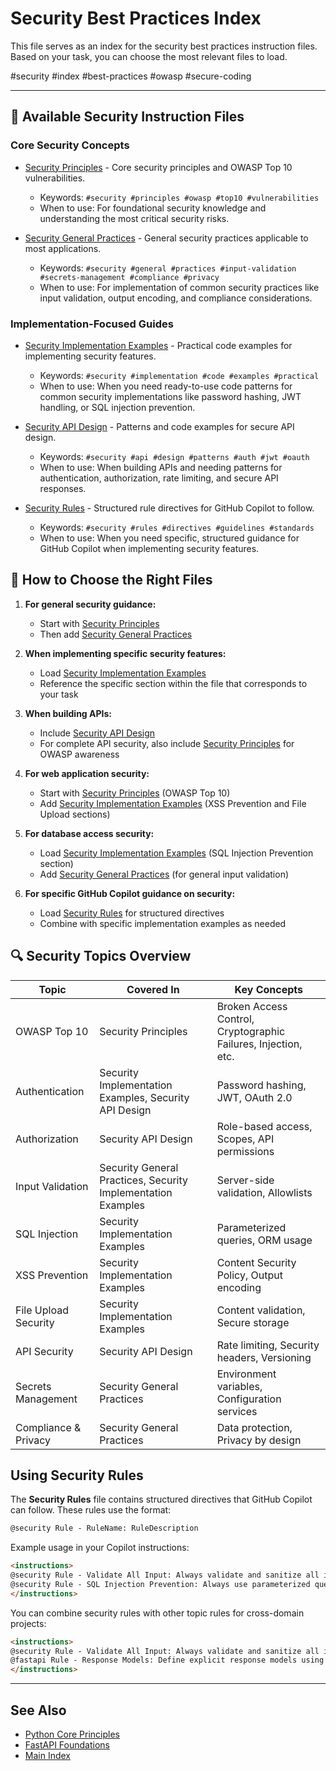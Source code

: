 # Security Best Practices Index

This file serves as an index for the security best practices instruction files. Based on your task, you can choose the most relevant files to load.

#security #index #best-practices #owasp #secure-coding

---

## 📑 Available Security Instruction Files

### Core Security Concepts

- [Security Principles](/security/security-principles.md) - Core security principles and OWASP Top 10 vulnerabilities.
  - Keywords: `#security #principles #owasp #top10 #vulnerabilities`
  - When to use: For foundational security knowledge and understanding the most critical security risks.

- [Security General Practices](/security/security-general-practices.md) - General security practices applicable to most applications.
  - Keywords: `#security #general #practices #input-validation #secrets-management #compliance #privacy`
  - When to use: For implementation of common security practices like input validation, output encoding, and compliance considerations.

### Implementation-Focused Guides

- [Security Implementation Examples](/security/security-implementation-examples.md) - Practical code examples for implementing security features.
  - Keywords: `#security #implementation #code #examples #practical`
  - When to use: When you need ready-to-use code patterns for common security implementations like password hashing, JWT handling, or SQL injection prevention.

- [Security API Design](/security/security-api-design.md) - Patterns and code examples for secure API design.
  - Keywords: `#security #api #design #patterns #auth #jwt #oauth`
  - When to use: When building APIs and needing patterns for authentication, authorization, rate limiting, and secure API responses.

- [Security Rules](/security/security-rules.md) - Structured rule directives for GitHub Copilot to follow.
  - Keywords: `#security #rules #directives #guidelines #standards`
  - When to use: When you need specific, structured guidance for GitHub Copilot when implementing security features.

## 🎯 How to Choose the Right Files

1. **For general security guidance:**
   - Start with [Security Principles](/security/security-principles.md)
   - Then add [Security General Practices](/security/security-general-practices.md)

2. **When implementing specific security features:**
   - Load [Security Implementation Examples](/security/security-implementation-examples.md)
   - Reference the specific section within the file that corresponds to your task

3. **When building APIs:**
   - Include [Security API Design](/security/security-api-design.md)
   - For complete API security, also include [Security Principles](/security/security-principles.md) for OWASP awareness

4. **For web application security:**
   - Start with [Security Principles](/security/security-principles.md) (OWASP Top 10)
   - Add [Security Implementation Examples](/security/security-implementation-examples.md) (XSS Prevention and File Upload sections)

5. **For database access security:**
   - Load [Security Implementation Examples](/security/security-implementation-examples.md) (SQL Injection Prevention section)
   - Add [Security General Practices](/security/security-general-practices.md) (for general input validation)

6. **For specific GitHub Copilot guidance on security:**
   - Load [Security Rules](/security/security-rules.md) for structured directives
   - Combine with specific implementation examples as needed

## 🔍 Security Topics Overview

| Topic | Covered In | Key Concepts |
|-------|------------|--------------|
| OWASP Top 10 | Security Principles | Broken Access Control, Cryptographic Failures, Injection, etc. |
| Authentication | Security Implementation Examples, Security API Design | Password hashing, JWT, OAuth 2.0 |
| Authorization | Security API Design | Role-based access, Scopes, API permissions |
| Input Validation | Security General Practices, Security Implementation Examples | Server-side validation, Allowlists |
| SQL Injection | Security Implementation Examples | Parameterized queries, ORM usage |
| XSS Prevention | Security Implementation Examples | Content Security Policy, Output encoding |
| File Upload Security | Security Implementation Examples | Content validation, Secure storage |
| API Security | Security API Design | Rate limiting, Security headers, Versioning |
| Secrets Management | Security General Practices | Environment variables, Configuration services |
| Compliance & Privacy | Security General Practices | Data protection, Privacy by design |

## Using Security Rules

The **Security Rules** file contains structured directives that GitHub Copilot can follow. These rules use the format:

```markdown
@security Rule - RuleName: RuleDescription
```

Example usage in your Copilot instructions:

```markdown
<instructions>
@security Rule - Validate All Input: Always validate and sanitize all input from external sources.
@security Rule - SQL Injection Prevention: Always use parameterized queries or ORMs instead of string concatenation.
</instructions>
```

You can combine security rules with other topic rules for cross-domain projects:

```markdown
<instructions>
@security Rule - Validate All Input: Always validate and sanitize all input from external sources.
@fastapi Rule - Response Models: Define explicit response models using Pydantic.
</instructions>
```

---

## See Also

- [Python Core Principles](/python/python-core-principles.md)
- [FastAPI Foundations](/fastapi/fastapi-foundations.md)
- [Main Index](/index.md)
